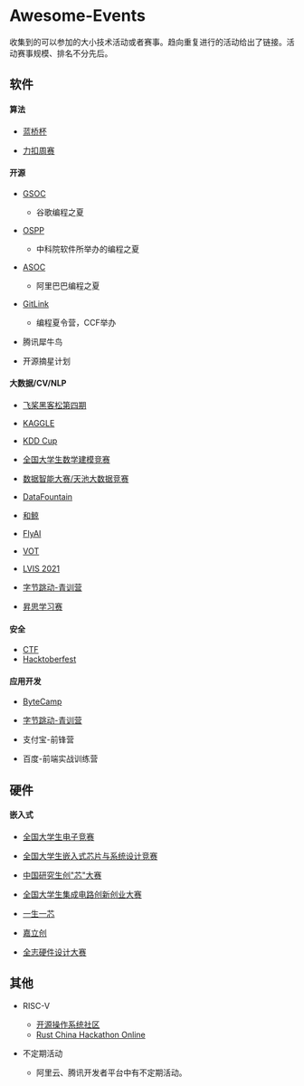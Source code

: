 # Awesome-Events

收集到的可以参加的大小技术活动或者赛事。趋向重复进行的活动给出了链接。活动赛事规模、排名不分先后。

## 软件

#### 算法

- [蓝桥杯](https://dasai.lanqiao.cn/)

- [力扣周赛](https://leetcode.cn/contest/)

#### 开源

- [GSOC](https://summerofcode.withgoogle.com/)
  - 谷歌编程之夏

- [OSPP](https://summer-ospp.ac.cn/)
  - 中科院软件所举办的编程之夏

- [ASOC](https://asoc2022.opensource.alibaba.com/)
  - 阿里巴巴编程之夏

- [GitLink](https://www.gitlink.org.cn/)
  - 编程夏令营，CCF举办

- 腾讯犀牛鸟

- 开源摘星计划

#### 大数据/CV/NLP
- [飞桨黑客松第四期](https://github.com/PaddlePaddle/Paddle/issues/51281#paddlefamily)

- [KAGGLE](https://www.kaggle.com/competitions)

- [KDD Cup](https://www.kdd.org/kdd-cup)

- [全国大学生数学建模竞赛](http://www.mcm.edu.cn/)

- [数据智能大赛/天池大数据竞赛](https://tianchi.aliyun.com/competition/activeList)

- [DataFountain](https://www.datafountain.cn/competitions?type=3&selectedCategory=3&selectedType=-1&tagCode=)

- [和鲸](https://www.heywhale.com/home/competition)

- [FlyAI](https://www.flyai.com/)

- [VOT](https://www.votchallenge.net/)

- [LVIS 2021](https://cocodataset.org/#home)

- [字节跳动-青训营](https://youthcamp.bytedance.com/)

- [昇思学习赛](https://mp.weixin.qq.com/s/v8rrfPiM9rfS9g7Nb-0-pQ)

#### 安全

- [CTF](https://www.ctfhub.com/#/calendar)
- [Hacktoberfest](https://hacktoberfest.com/)

#### 应用开发

- [ByteCamp](https://bytecamp.toutiao.com/)

- [字节跳动-青训营](https://youthcamp.bytedance.com/)

- 支付宝-前锋营

- 百度-前端实战训练营

## 硬件

#### 嵌入式

- [全国大学生电子竞赛](http://nuedc.xjtu.edu.cn/)

- [全国大学生嵌入式芯片与系统设计竞赛](http://www.socchina.net/)

- [中国研究生创"芯"大赛](https://cpipc.acge.org.cn//cw/detail/10/2c90801886c67da80186ca65b4a203aa)

- [全国大学生集成电路创新创业大赛](http://univ.ciciec.com/)

- [一生一芯](https://oscpu.github.io/ysyx/)

- [嘉立创](https://maker.lceda.cn/)

- [全志硬件设计大赛](https://mp.weixin.qq.com/s/WUt2029iiiZrgptBZzow2w)

## 其他

- RISC-V
  - [开源操作系统社区](https://os2edu.cn/homepage/)
  - [Rust China Hackathon Online](https://rustcc.cn/article?id=2f922fd7-c20c-497c-8f02-89708a9fcaf1)

- 不定期活动
  - 阿里云、腾讯开发者平台中有不定期活动。
